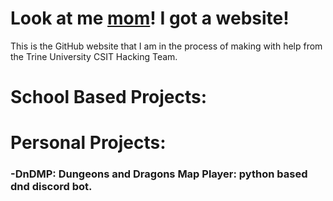 # Look at me [mom]()! I got a website!
This is the GitHub website that I am in the process of making with help from the Trine University CSIT Hacking Team.

# School Based Projects:

# Personal Projects:
### -**DnDMP**: Dungeons and Dragons Map Player: python based dnd discord bot.
